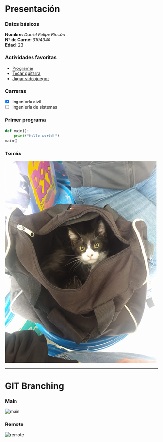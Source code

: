 # Presentación

### Datos básicos
**Nombre:**  *Daniel Felipe Rincón*\
**N° de Carné:**  *3104340*\
**Edad:** 23

### Actividades favoritas
* [Programar](https://en.wikipedia.org/wiki/Computer_programming)
* [Tocar guitarra](https://www.youtube.com/watch?v=9upNjd4lxMQ)
* [Jugar videojuegos](https://www.ea.com/es-es/games/apex-legends)

### Carreras
- [x] Ingeniería civil
- [ ] Ingeniería de sistemas

### Primer programa
```python
def main():
	print("Hello world!")
main()
```

### Tomás
![Tomás](cat.jpg)
___

# GIT Branching

### Main
![main](main.jpg)

### Remote
![remote](remote.jpg)
